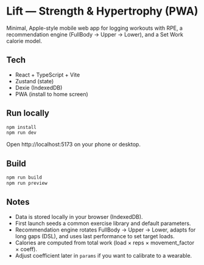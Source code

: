 
# Lift — Strength & Hypertrophy (PWA)

Minimal, Apple-style mobile web app for logging workouts with RPE, a recommendation engine (FullBody → Upper → Lower), and a Set Work calorie model.

## Tech
- React + TypeScript + Vite
- Zustand (state)
- Dexie (IndexedDB)
- PWA (install to home screen)

## Run locally
```bash
npm install
npm run dev
```
Open http://localhost:5173 on your phone or desktop.

## Build
```bash
npm run build
npm run preview
```

## Notes
- Data is stored locally in your browser (IndexedDB).
- First launch seeds a common exercise library and default parameters.
- Recommendation engine rotates FullBody → Upper → Lower, adapts for long gaps (DSL), and uses last performance to set target loads.
- Calories are computed from total work (load × reps × movement_factor × coeff).
- Adjust coefficient later in `params` if you want to calibrate to a wearable.
